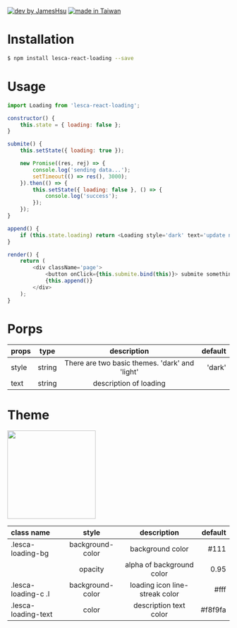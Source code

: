 [![dev by JamesHsu](https://img.shields.io/badge/Dev%20by-Jameshsu1125-green)](https://github.com/jameshsu1125/) [![made in Taiwan](https://img.shields.io/badge/Made%20in-Taiwan-orange)](https://github.com/jameshsu1125/)

# Installation

```sh
$ npm install lesca-react-loading --save
```

# Usage

```javascript
import Loading from 'lesca-react-loading';

constructor() {
    this.state = { loading: false };
}

submite() {
    this.setState({ loading: true });

    new Promise((res, rej) => {
        console.log('sending data...');
        setTimeout(() => res(), 3000);
    }).then(() => {
        this.setState({ loading: false }, () => {
            console.log('success');
        });
    });
}

append() {
    if (this.state.loading) return <Loading style='dark' text='update now...' />;
}

render() {
    return (
        <div className='page'>
            <button onClick={this.submite.bind(this)}> submite something</button>
            {this.append()}
        </div>
    );
}

```

# Porps

| props |  type  |                  description                   | default |
| :---- | :----: | :--------------------------------------------: | ------: |
| style | string | There are two basic themes. 'dark' and 'light' |  'dark' |
| text  | string |             description of loading             |         |

# Theme

<img src='http://linebot.lesca.net/data/git/02.gif' width='200' height='200' />

| class name          |      style       |          description           | default |
| :------------------ | :--------------: | :----------------------------: | ------: |
| .lesca-loading-bg   | background-color |        background color        |    #111 |
|                     |     opacity      |   alpha of background color    |    0.95 |
| .lesca-loading-c .l | background-color | loading icon line-streak color |    #fff |
| .lesca-loading-text |      color       |     description text color     | #f8f9fa |
